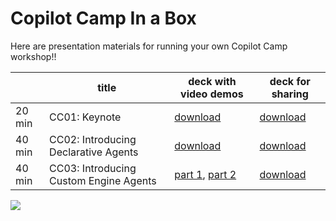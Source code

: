
# Copilot Camp In a Box

Here are presentation materials for running your own Copilot Camp workshop!!

|  | title  | deck with video demos | deck for sharing |
|---|--|---|---|
| 20 min | CC01: Keynote | [download](https://github.com/microsoft/copilot-camp/raw/refs/heads/in-a-box/downloads/presentations-with-videos/CC01%20-%20Keynote%20-%20Building%20Agents%20for%20M365%20Copilot.pptx) | [download](https://github.com/microsoft/copilot-camp/raw/refs/heads/in-a-box/downloads/presentations-for-sharing/CC01%20-%20Keynote%20-%20Building%20Agents%20for%20M365%20Copilot.pptx) |
| 40 min | CC02: Introducing Declarative Agents | [download](https://github.com/microsoft/copilot-camp/raw/refs/heads/in-a-box/downloads/presentations-with-videos/CC02%20-%20Building%20Declarative%20Agents.pptx) | [download](https://github.com/microsoft/copilot-camp/raw/refs/heads/in-a-box/downloads/presentations-for-sharing/CC02%20-%20Building%20Declarative%20Agents.pptx) |
| 40 min | CC03: Introducing Custom Engine Agents | [part 1](https://github.com/microsoft/copilot-camp/raw/refs/heads/in-a-box/downloads/presentations-with-videos/CC03%20-%20Building%20Custom%20Engine%20Agents%20part%201.pptx), [part 2](https://github.com/microsoft/copilot-camp/raw/refs/heads/in-a-box/downloads/presentations-with-videos/CC03%20-%20Building%20Custom%20Engine%20Agents%20part%202.pptx) | [download](https://github.com/microsoft/copilot-camp/raw/refs/heads/in-a-box/downloads/presentations-for-sharing/CC03%20-%20Building%20Custom%20Engine%20Agents.pptx) |


<img src="https://pnptelemetry.azurewebsites.net/copilot-camp/in-a-box" />